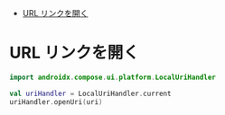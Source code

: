 - [URL リンクを開く](#url-リンクを開く)


# URL リンクを開く

```kotlin
import androidx.compose.ui.platform.LocalUriHandler

val uriHandler = LocalUriHandler.current
uriHandler.openUri(uri)
```
